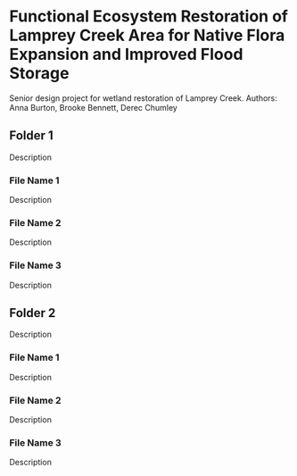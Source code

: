 # Functional Ecosystem Restoration of Lamprey Creek Area for Native Flora Expansion and Improved Flood Storage
Senior design project for wetland restoration of Lamprey Creek.
Authors: Anna Burton, Brooke Bennett, Derec Chumley

## Folder 1
Description
### File Name 1
Description
### File Name 2
Description
### File Name 3
Description

## Folder 2
Description
### File Name 1
Description
### File Name 2
Description
### File Name 3
Description

